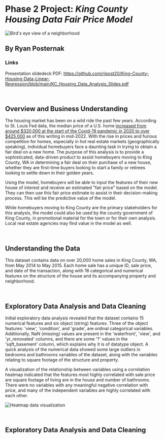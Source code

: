 # Phase 2 Project: *King County Housing Data Fair Price Model*

![Bird's eye view of a neighborhood](https://github.com/rjpost20/King-County-Housing-Data-Linear-Regression/blob/main/Data/AdobeStock_296805446.jpeg?raw=true)

## By Ryan Posternak

### Links

Presentation slidedeck PDF:
https://github.com/rjpost20/King-County-Housing-Data-Linear-Regression/blob/main/KC_Housing_Data_Analysis_Slides.pdf

<br>

## Overview and Business Understanding

The housing market has been on a wild ride the past few years. According to St. Louis Fed data, the median price of a U.S. home [increased from around $320,000 at the start of the Covid-19 pandemic in 2020 to over $425,000](https://fred.stlouisfed.org/series/MSPUS) as of this writing in mid-2022. With the rise in prices and furious competition for homes, especially in hot real estate markets (geographically speaking), individual homebuyers face a daunting task in trying to obtain a fair deal on a new home. The purpose of this analysis is to provide a sophisticated, data-driven product to assist homebuyers moving to King County, WA in determining a fair deal on their purchase of a new house, whether they are first-time buyers looking to start a family or retirees looking to settle down in their golden years.

Using the model, homebuyers will be able to input the features of their new house of interest and receive an estimated "fair price" based on the model. They can then use this fair price estimate to assist in their decision-making process. This will be the predictive value of the model.

While homebuyers moving to King County are the primary stakeholders for this analysis, the model could also be used by the county government of King County, in promotional material for the town or for their own analysis. Local real estate agencies may find value in the model as well.

<br>

## Understanding the Data

This dataset contains data on over 20,000 home sales in King County, WA, from May 2014 to May 2015. Each home sale has a unique ID, sale price, and date of the transaction, along with 18 categorical and numerical features on the structure of the house and its accompanying property and neighborhood.

<br>

## Exploratory Data Analysis and Data Cleaning

Initial exploratory data analysis revealed that the dataset contains 15 numerical features and six object (string) features. Three of the object features: 'view', 'condition', and 'grade', are ordinal categorical variables. Additionally, NaN (missing) values are present in the 'waterfront', 'view', and 'yr_renovated' columns, and there are some '?' values in the 'sqft_basement' column, which explains why it is of datatype object. A quick analysis of the numerical data showed some large outliers in bedrooms and bathrooms variables of the dataset, along with the variables relating to square footage of the structure and property.

A visualization of the relationship between variables using a correlation heatmap indicated that the features most highly correlated with sale price are square footage of living are in the house and number of bathrooms. There were no variables with any meaningful negative correlation with price, and many of the independent variables are highly correlated with each other.

![Heatmap data visualization](https://github.com/rjpost20/King-County-Housing-Data-Linear-Regression/blob/main/Graphs/Presentation%20Images/Slide_5.jpeg?raw=true)

<br>

## Exploratory Data Analysis and Data Cleaning




